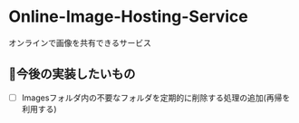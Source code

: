 # Online-Image-Hosting-Service
オンラインで画像を共有できるサービス

## 📮今後の実装したいもの
- [ ] Imagesフォルダ内の不要なフォルダを定期的に削除する処理の追加(再帰を利用する)
